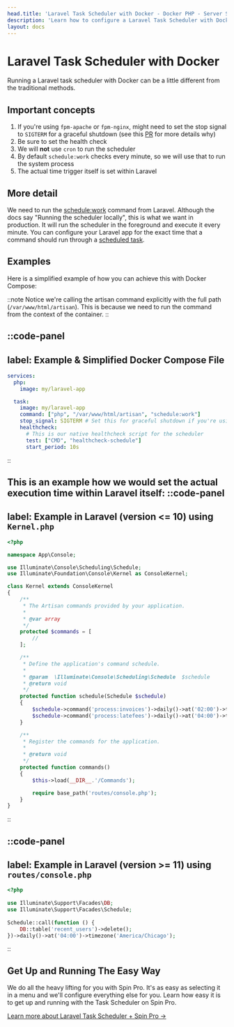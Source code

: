 ```yaml
---
head.title: 'Laravel Task Scheduler with Docker - Docker PHP - Server Side Up'
description: 'Learn how to configure a Laravel Task Scheduler with Docker.'
layout: docs
---
```


# Laravel Task Scheduler with Docker
Running a Laravel task scheduler with Docker can be a little different from the traditional methods.

## Important concepts
1. If you're using `fpm-apache` or `fpm-nginx`, might need to set the stop signal to `SIGTERM` for a graceful shutdown (see this [PR](https://github.com/serversideup/docker-php/pull/437) for more details why)
1. Be sure to set the health check
1. We will **not** use `cron` to run the scheduler
1. By default `schedule:work` checks every minute, so we will use that to run the system process
1. The actual time trigger itself is set within Laravel

## More detail
We need to run the [schedule:work](https://laravel.com/docs/12.x/scheduling#running-the-scheduler-locally) command from Laravel. Although the docs say "Running the scheduler locally", this is what we want in production. It will run the scheduler in the foreground and execute it every minute. You can configure your Laravel app for the exact time that a command should run through a [scheduled task](https://laravel.com/docs/12.x/scheduling#scheduling-artisan-commands).


## Examples
Here is a simplified example of how you can achieve this with Docker Compose:

::note
Notice we're calling the artisan command explicitly with the full path (`/var/www/html/artisan`). This is because we need to run the command from the context of the container.
::

::code-panel
---
label: Example & Simplified Docker Compose File
---
```yaml
services:
  php:
    image: my/laravel-app

  task:
    image: my/laravel-app
    command: ["php", "/var/www/html/artisan", "schedule:work"]
    stop_signal: SIGTERM # Set this for graceful shutdown if you're using fpm-apache or fpm-nginx
    healthcheck:
      # This is our native healthcheck script for the scheduler
      test: ["CMD", "healthcheck-schedule"]
      start_period: 10s
```
::


This is an example how we would set the actual execution time within Laravel itself:
::code-panel
---
label: Example in Laravel (version <= 10) using `Kernel.php`
---
```php
<?php

namespace App\Console;

use Illuminate\Console\Scheduling\Schedule;
use Illuminate\Foundation\Console\Kernel as ConsoleKernel;

class Kernel extends ConsoleKernel
{
    /**
     * The Artisan commands provided by your application.
     *
     * @var array
     */
    protected $commands = [
        //
    ];

    /**
     * Define the application's command schedule.
     *
     * @param  \Illuminate\Console\Scheduling\Schedule  $schedule
     * @return void
     */
    protected function schedule(Schedule $schedule)
    {
        $schedule->command('process:invoices')->daily()->at('02:00')->timezone('America/Chicago');
        $schedule->command('process:latefees')->daily()->at('04:00')->timezone('America/Chicago');
    }

    /**
     * Register the commands for the application.
     *
     * @return void
     */
    protected function commands()
    {
        $this->load(__DIR__.'/Commands');

        require base_path('routes/console.php');
    }
}
```
::

::code-panel
---
label: Example in Laravel (version >= 11) using `routes/console.php`
---
```php
<?php
 
use Illuminate\Support\Facades\DB;
use Illuminate\Support\Facades\Schedule;
 
Schedule::call(function () {
    DB::table('recent_users')->delete();
})->daily()->at('04:00')->timezone('America/Chicago');
```
::

## Get Up and Running The Easy Way
We do all the heavy lifting for you with Spin Pro. It's as easy as selecting it in a menu and we'll configure everything else for you. Learn how easy it is to get up and running with the Task Scheduler on Spin Pro.

[Learn more about Laravel Task Scheduler + Spin Pro →](https://getspin.pro/docs/services/laravel-scheduler)
